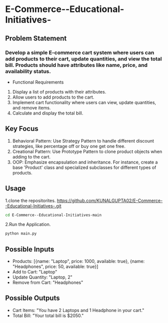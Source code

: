 # E-Commerce--Educational-Initiatives-

## Problem Statement
### Develop a simple E-commerce cart system where users can add products to their cart, update quantities, and view the total bill. Products should have attributes like name, price, and availability status.
- Functional Requirements
1. Display a list of products with their attributes.
2. Allow users to add products to the cart.
3. Implement cart functionality where users can view, update quantities, and remove items.
4. Calculate and display the total bill.

   
## Key Focus
1. Behavioral Pattern: Use Strategy Pattern to handle different discount strategies, like percentage off or buy one get one free.
2. Creational Pattern: Use Prototype Pattern to clone product objects when adding to the cart.
3. OOP: Emphasize encapsulation and inheritance. For instance, create a base 'Product' class and specialized subclasses for different types of products.

## Usage
1.clone the repositorites.
https://github.com/KUNALGUPTA02/E-Commerce--Educational-Initiatives-.git
```sh
cd E-Commerce--Educational-Initiatives-main
```
2.Run the Application.
```sh
python main.py
```




## Possible Inputs
- Products: [{name: "Laptop", price: 1000, available: true}, {name: "Headphones", price: 50, available: true}]
- Add to Cart: "Laptop"
- Update Quantity: "Laptop, 2"
- Remove from Cart: "Headphones"

## Possible Outputs
- Cart Items: "You have 2 Laptops and 1 Headphone in your cart."
- Total Bill: "Your total bill is $2050."
